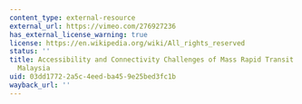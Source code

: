 ```yaml
---
content_type: external-resource
external_url: https://vimeo.com/276927236
has_external_license_warning: true
license: https://en.wikipedia.org/wiki/All_rights_reserved
status: ''
title: Accessibility and Connectivity Challenges of Mass Rapid Transit in Kuala Lumpur,
  Malaysia
uid: 03dd1772-2a5c-4eed-ba45-9e25bed3fc1b
wayback_url: ''
---
```

